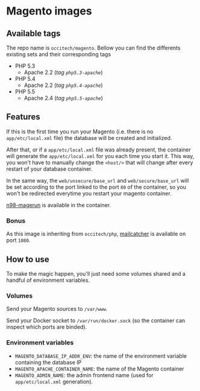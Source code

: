 # Magento images

## Available tags

The repo name is `occitech/magento`. Bellow you can find the differents existing
sets and their corresponding tags

- PHP 5.3
  - Apache 2.2 (_tag `php5.3-apache`_)
- PHP 5.4
  - Apache 2.2 (_tag `php5.4-apache`_)
- PHP 5.5
  - Apache 2.4 (_tag `php5.5-apache`_)

## Features

If this is the first time you run your Magento (i.e. there is no `app/etc/local.xml` file)
the database will be created and initialized.

After that, or if a `app/etc/local.xml` file was already present, the container
will generate the `app/etc/local.xml` for you each time you start
it. This way, you won't have to manually change the `<host/>` that will
change after every restart of your database container.

In the same way, the `web/unsecure/base_url` and `web/secure/base_url` will be set
according to the port linked to the port `80` of the container, so you won't be
redirected everytime you restart your magento container.

[n98-magerun](https://github.com/netz98/n98-magerun) is available in the container.

### Bonus

As this image is inheriting from `occitech/php`, [mailcatcher](https://github.com/sj26/mailcatcher)
is available on port `1080`.

## How to use

To make the magic happen, you'll just need some volumes shared and a handful of
environment variables.

### Volumes

Send your Magento sources to `/var/www`.

Send your Docker socket to `/var/run/docker.sock` (so the container can
inspect which ports are binded).

### Environment variables

- `MAGENTO_DATABASE_IP_ADDR_ENV`: the name of the environment variable containing
the database IP
- `MAGENTO_APACHE_CONTAINER_NAME`: the name of the Magento container
- `MAGENTO_ADMIN_NAME`: the admin frontend name (used for `app/etc/local.xml` generation).
